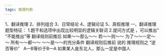 ```yaml
---
tags: 推理判断
---
```

1、翻译推理
2、排列组合
3、日常结论
4、逻辑论证
5、真假推理
一、翻译推理
	题型特征：
	1.题干和选项中出现比较明显的逻辑关联词
	2.提问方式是 ，可以推出” “不能推出"等
	翻译规则前推后
		如果～～那么～～
		若～～则～～
		为了～～一定～～
		所有～～都～～
		～～是～～的充分条件
	翻译规则后推前
		说的
	推理规则之 “逆否等价〞
		A一B等价于B—A
		如果某人是东北人，那么一定是中国人
